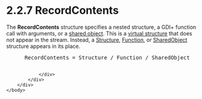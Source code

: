<html dir="LTR" xmlns:mshelp="http://msdn.microsoft.com/mshelp" xmlns:ddue="http://ddue.schemas.microsoft.com/authoring/2003/5" xmlns:xlink="http://www.w3.org/1999/xlink" xmlns:tool="http://www.microsoft.com/tooltip">
    <head>
        <meta http-equiv="Content-Type" content="text/html; CHARSET=utf-8"></meta>
        <meta name="save" content="history"></meta>
        <title>2.2.7 RecordContents</title>
        <xml>
            <mshelp:toctitle title="2.2.7 RecordContents"></mshelp:toctitle>
            <mshelp:rltitle title="[MS-RGDI]: RecordContents"></mshelp:rltitle>
            <mshelp:keyword index="A" term="d11de1fe-ef47-44dd-a286-e32b3dde50ea"></mshelp:keyword>
            <mshelp:attr name="DCSext.ContentType" value="open specification"></mshelp:attr>
            <mshelp:attr name="AssetID" value="d11de1fe-ef47-44dd-a286-e32b3dde50ea"></mshelp:attr>
            <mshelp:attr name="TopicType" value="kbRef"></mshelp:attr>
            <mshelp:attr name="DCSext.Title" value="[MS-RGDI]: RecordContents" />
        </xml>
    </head>
    <body>
        <div id="header">
            <h1 class="heading">2.2.7 RecordContents</h1>
        </div>
        <div id="mainSection">
            <div id="mainBody">
                <div id="allHistory" class="saveHistory"></div>
                <div id="sectionSection0" class="section" name="collapseableSection">
                    

<p>The <b>RecordContents</b> structure specifies a nested
structure, a GDI+ function call with arguments, or a <a href="557e6223-9107-4be3-9f7c-b83beb5d16fc.md#gt_dd28a39f-3fcb-41fc-810a-f64a77573327">shared object</a>. This is a <a href="557e6223-9107-4be3-9f7c-b83beb5d16fc.md#gt_50923bd8-78ce-4160-8990-ebc8d77a7031">virtual structure</a> that does
not appear in the stream. Instead, a <a href="79fc79d5-9898-4d45-a6e6-fe32941b0b21.md">Structure</a>, <a href="f9e8e623-fd12-490d-8812-df029ad8fbda.md">Function</a>, or <a href="781c2b12-8756-4734-93f4-f966b1fd9f69.md">SharedObject</a> structure
appears in its place.</p>

<dl>
<dd>
<div><pre> RecordContents = Structure / Function / SharedObject
  
</pre></div>
</dd></dl>


                </div>
            </div>
        </div>
    </body>
</html>